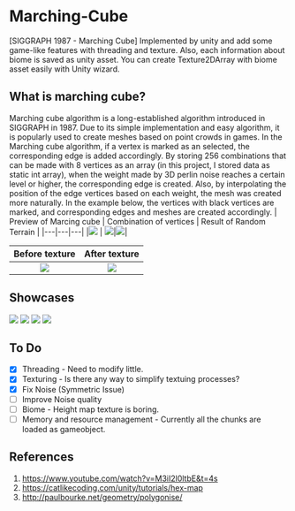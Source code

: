 # Marching-Cube
[SIGGRAPH 1987 - Marching Cube] Implemented by unity and add some game-like features with threading and texture. Also, each information about biome is saved as unity asset. You can create Texture2DArray with biome asset easily with Unity wizard. 

## What is marching cube?
Marching cube algorithm is a long-established algorithm introduced in SIGGRAPH in 1987. Due to its simple implementation and easy algorithm, it is popularly used to create meshes based on point crowds in games. In the Marching cube algorithm, if a vertex is marked as an selected, the corresponding edge is added accordingly. By storing 256 combinations that can be made with 8 vertices as an array (in this project, I stored data as static int array), when the weight made by 3D perlin noise reaches a certain level or higher, the corresponding edge is created. Also, by interpolating the position of the edge vertices based on each weight, the mesh was created more naturally. In the example below, the vertices with black vertices are marked, and corresponding edges and meshes are created accordingly.
| Preview of Marcing cube | Combination of vertices | Result of Random Terrain |
|---|---|---|
|![](http://emal.iptime.org/nextcloud/index.php/s/sQg7yJ4A55Qpkco/preview) | ![](https://www.researchgate.net/profile/Zhongjie_Long/publication/282209849/figure/fig2/AS:362916613246979@1463537471898/Type-of-surface-combinations-for-the-marching-cube-algorithm-The-black-circles-means.png)|![](http://emal.iptime.org/nextcloud/index.php/s/3i99KEAnMdpMjsZ/preview)|

|Before texture | After texture|
|:---:|:---:|
|![](http://emal.iptime.org/nextcloud/index.php/s/N66weAwSTfw3n8f/preview)|![](http://emal.iptime.org/nextcloud/index.php/s/mq2oaSmQcpspM77/preview)|

## Showcases
![](http://emal.iptime.org/nextcloud/index.php/s/mq2oaSmQcpspM77/preview)
![](http://emal.iptime.org/nextcloud/index.php/s/pKXmz35J2DJknM7/preview)
![](http://emal.iptime.org/nextcloud/index.php/s/PDHgtx8mmnm3Bwf/preview)
![](http://emal.iptime.org/nextcloud/index.php/s/5dAksJ2CzmbpR2M/preview)
## To Do
- [x] Threading - Need to modify little.
- [x] Texturing - Is there any way to simplify textuing processes?
- [x] Fix Noise (Symmetric Issue)
- [ ] Improve Noise quality
- [ ] Biome - Height map texture is boring.
- [ ] Memory and resource management - Currently all the chunks are loaded as gameobject. 

## References
1. https://www.youtube.com/watch?v=M3iI2l0ltbE&t=4s
2. https://catlikecoding.com/unity/tutorials/hex-map
3. http://paulbourke.net/geometry/polygonise/
